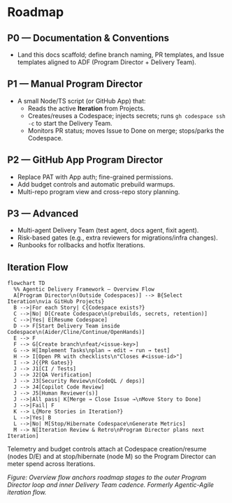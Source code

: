 # Roadmap

## P0 — Documentation & Conventions
- Land this docs scaffold; define branch naming, PR templates, and Issue templates aligned to ADF (Program Director + Delivery Team).

## P1 — Manual Program Director
- A small Node/TS script (or GitHub App) that:
  - Reads the active **Iteration** from Projects.
  - Creates/reuses a Codespace; injects secrets; runs `gh codespace ssh -c` to start the Delivery Team.
  - Monitors PR status; moves Issue to Done on merge; stops/parks the Codespace.

## P2 — GitHub App Program Director
- Replace PAT with App auth; fine-grained permissions.
- Add budget controls and automatic prebuild warmups.
- Multi-repo program view and cross-repo story planning.

## P3 — Advanced
- Multi-agent Delivery Team (test agent, docs agent, fixit agent).
- Risk-based gates (e.g., extra reviewers for migrations/infra changes).
- Runbooks for rollbacks and hotfix Iterations.

## Iteration Flow
```mermaid
flowchart TD
  %% Agentic Delivery Framework — Overview Flow
  A[Program Director\n(Outside Codespaces)] --> B{Select Iteration\nvia GitHub Projects}
  B -->|For each Story| C{Codespace exists?}
  C -->|No| D[Create Codespace\n(prebuilds, secrets, retention)]
  C -->|Yes| E[Resume Codespace]
  D --> F[Start Delivery Team inside Codespace\n(Aider/Cline/Continue/OpenHands)]
  E --> F
  F --> G[Create branch\nfeat/<issue-key>]
  G --> H[Implement Tasks\nplan → edit → run → test]
  H --> I[Open PR with checklists\n"Closes #<issue-id>"]
  I --> J{{PR Gates}}
  J --> J1[CI / Tests]
  J --> J2[QA Verification]
  J --> J3[Security Review\n(CodeQL / deps)]
  J --> J4[Copilot Code Review]
  J --> J5[Human Reviewer(s)]
  J -->|All pass| K[Merge → Close Issue →\nMove Story to Done]
  J -->|Fail| F
  K --> L{More Stories in Iteration?}
  L -->|Yes| B
  L -->|No| M[Stop/Hibernate Codespace\nGenerate Metrics]
  M --> N[Iteration Review & Retro\nProgram Director plans next Iteration]
```
Telemetry and budget controls attach at Codespace creation/resume (nodes D/E) and at stop/hibernate (node M) so the Program Director can meter spend across Iterations.

_Figure: Overview flow anchors roadmap stages to the outer Program Director loop and inner Delivery Team cadence. Formerly Agentic-Agile iteration flow._

